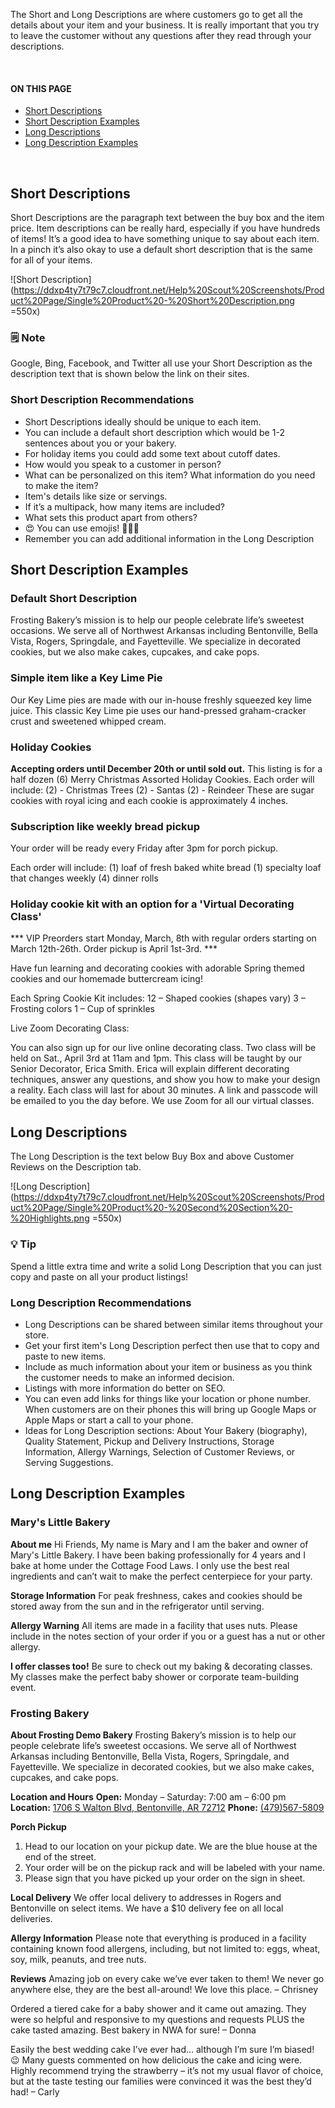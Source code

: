 The Short and Long Descriptions are where customers go to get all the details about your item and your business. It is really important that you try to leave the customer without any questions after they read through your descriptions.

<br>
<section class="index-list">
  <h4>ON THIS PAGE</h4>

- [Short Descriptions](#short-descriptions)
- [Short Description Examples](#short-description-examples)
- [Long Descriptions](#long-descriptions)
- [Long Description Examples](#long-description-examples)

</section>
<br>  

## Short Descriptions

Short Descriptions are the paragraph text between the buy box and the item price.  Item descriptions can be really hard, especially if you have hundreds of items!  It’s a good idea to have something unique to say about each item. In a pinch it’s also okay to use a default short description that is the same for all of your items.

![Short Description](https://ddxp4ty7t79c7.cloudfront.net/Help%20Scout%20Screenshots/Product%20Page/Single%20Product%20-%20Short%20Description.png =550x)

<section class="callout-yellow">
<h3>🗒 Note</h3>
<p>Google, Bing, Facebook, and Twitter all use your Short Description as the description text that is shown below the link on their sites.</p>
</section>

### Short Description Recommendations <!-- omit in toc --> 

- Short Descriptions ideally should be unique to each item.
- You can include a default short description which would be 1-2 sentences about you or your bakery.
- For holiday items you could add some text about cutoff dates.
- How would you speak to a customer in person? 
- What can be personalized on this item?  What information do you need to make the item?
- Item's details like size or servings. 
- If it’s a multipack, how many items are included?
- What sets this product apart from others?
- 😍 You can use emojis! 🎂🧁🍪
- Remember you can add additional information in the Long Description

## Short Description Examples

### Default Short Description <!-- omit in toc --> 

Frosting Bakery’s mission is to help our people celebrate life’s sweetest occasions. We serve all of Northwest Arkansas including Bentonville, Bella Vista, Rogers, Springdale, and Fayetteville. We specialize in decorated cookies, but we also make cakes, cupcakes, and cake pops.

### Simple item like a Key Lime Pie <!-- omit in toc --> 

Our Key Lime pies are made with our in-house freshly squeezed key lime juice.  This classic Key Lime pie uses our hand-pressed graham-cracker crust and sweetened whipped cream. 

### Holiday Cookies <!-- omit in toc --> 

**Accepting orders until December 20th or until sold out.**
This listing is for a half dozen (6) Merry Christmas Assorted Holiday Cookies.
Each order will include:
(2) - Christmas Trees
(2) - Santas
(2) - Reindeer
These are sugar cookies with royal icing and each cookie is approximately 4 inches.

### Subscription like weekly bread pickup <!-- omit in toc --> 

Your order will be ready every Friday after 3pm for porch pickup. 

Each order will include:
(1) loaf of fresh baked white bread
(1) specialty loaf that changes weekly
(4) dinner rolls

### Holiday cookie kit with an option for a 'Virtual Decorating Class' <!-- omit in toc --> 

*** VIP Preorders start Monday, March, 8th with regular orders starting on March 12th-26th.  Order pickup is April 1st-3rd. ***

Have fun learning and decorating cookies with adorable Spring themed cookies and our homemade buttercream icing!

Each Spring Cookie Kit includes:
12 – Shaped cookies (shapes vary)
3 – Frosting colors
1 – Cup of sprinkles

Live Zoom Decorating Class:

You can also sign up for our live online decorating class.  Two class will be held on Sat., April 3rd at 11am and 1pm.  This class will be taught by our Senior Decorator, Erica Smith.  Erica will explain different decorating techniques, answer any questions, and show you how to make your design a reality. Each class will last for about 30 minutes. A link and passcode will be emailed to you the day before.  We use Zoom for all our virtual classes.

## Long Descriptions

The Long Description is the text below Buy Box and above Customer Reviews on the Description tab.

![Long Description](https://ddxp4ty7t79c7.cloudfront.net/Help%20Scout%20Screenshots/Product%20Page/Single%20Product%20-%20Second%20Section%20-%20Highlights.png =550x)

<section class="callout-green">
<h3>💡 Tip</h3>
<p>Spend a little extra time and write a solid Long Description that you can just copy and paste on all your product listings!</p>
</section>

### Long Description Recommendations <!-- omit in toc --> 

- Long Descriptions can be shared between similar items throughout your store.
- Get your first item's Long Description perfect then use that to copy and paste to new items.
- Include as much information about your item or business as you think the customer needs to make an informed decision.
- Listings with more information do better on SEO.
- You can even add links for things like your location or phone number.  When customers are on their phones this will bring up Google Maps or Apple Maps or start a call to your phone.
- Ideas for Long Description sections: About Your Bakery (biography), Quality Statement, Pickup and Delivery Instructions, Storage Information, Allergy Warnings, Selection of Customer Reviews, or Serving Suggestions.

## Long Description Examples

### Mary's Little Bakery <!-- omit in toc --> 

**About me**
Hi Friends, My name is Mary and I am the baker and owner of Mary's Little Bakery.  I have been baking professionally for 4 years and I bake at home under the Cottage Food Laws.  I only use the best real ingredients and can’t wait to make the perfect centerpiece for your party. 

**Storage Information**
For peak freshness, cakes and cookies should be stored away from the sun and in the refrigerator until serving.

**Allergy Warning**
All items are made in a facility that uses nuts.  Please include in the notes section of your order if you or a guest has a nut or other allergy.

**I offer classes too!**
Be sure to check out my baking & decorating classes.  My classes make the perfect baby shower or corporate team-building event.

### Frosting Bakery <!-- omit in toc --> 

**About Frosting Demo Bakery**
Frosting Bakery’s mission is to help our people celebrate life’s sweetest occasions. We serve all of Northwest Arkansas including Bentonville, Bella Vista, Rogers, Springdale, and Fayetteville. We specialize in decorated cookies, but we also make cakes, cupcakes, and cake pops.

**Location and Hours**
**Open:** Monday – Saturday: 7:00 am – 6:00 pm
**Location:** [1706 S Walton Blvd, Bentonville, AR 72712](https://goo.gl/maps/iX8rZDLyEzSxYn6dA)
**Phone:** [(479)567-5809](tel:(479)567-5809)

**Porch Pickup**
1. Head to our location on your pickup date. We are the blue house at the end of the street.
2. Your order will be on the pickup rack and will be labeled with your name.
3. Please sign that you have picked up your order on the sign in sheet.

**Local Delivery**
We offer local delivery to addresses in Rogers and Bentonville on select items. We have a $10 delivery fee on all local deliveries.

**Allergy Information**
Please note that everything is produced in a facility containing known food allergens, including, but not limited to: eggs, wheat, soy, milk, peanuts, and tree nuts.

**Reviews**
Amazing job on every cake we’ve ever taken to them! We never go anywhere else, they are the best all-around! We love this place. – Chrisney

Ordered a tiered cake for a baby shower and it came out amazing. They were so helpful and responsive to my questions and requests PLUS the cake tasted amazing. Best bakery in NWA for sure! – Donna

Easily the best wedding cake I’ve ever had… although I’m sure I’m biased! 😉 Many guests commented on how delicious the cake and icing were. Highly recommend trying the strawberry – it’s not my usual flavor of choice, but at the taste testing our families were convinced it was the best they’d had! – Carly
